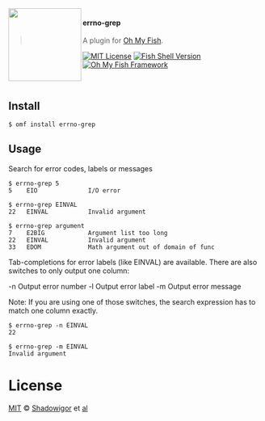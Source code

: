 <img src="https://cdn.rawgit.com/oh-my-fish/oh-my-fish/e4f1c2e0219a17e2c748b824004c8d0b38055c16/docs/logo.svg" align="left" width="144px" height="144px"/>

#### errno-grep
> A plugin for [Oh My Fish][omf-link].

[![MIT License](https://img.shields.io/badge/license-MIT-007EC7.svg?style=flat-square)](/LICENSE)
[![Fish Shell Version](https://img.shields.io/badge/fish-v2.2.0-007EC7.svg?style=flat-square)](http://fishshell.com)
[![Oh My Fish Framework](https://img.shields.io/badge/Oh%20My%20Fish-Framework-007EC7.svg?style=flat-square)](https://www.github.com/oh-my-fish/oh-my-fish)

<br/>

## Install

```fish
$ omf install errno-grep
```


## Usage

Search for error codes, labels or messages

```fish
$ errno-grep 5
5    EIO              I/O error

$ errno-grep EINVAL
22   EINVAL           Invalid argument

$ errno-grep argument
7    E2BIG            Argument list too long
22   EINVAL           Invalid argument
33   EDOM             Math argument out of domain of func
```

Tab-completions for error labels (like EINVAL) are available. There are also switches to only output one column:

 -n Output error number
 -l Output error label
 -m Output error message

Note: If you are using one of those switches, the search expression has to match one column exactly.

```fish
$ errno-grep -n EINVAL
22

$ errno-grep -m EINVAL
Invalid argument
```

# License

[MIT][mit] © [Shadowigor][author] et [al][contributors]


[mit]:            http://opensource.org/licenses/MIT
[author]:         http://github.com/Shadowigor
[contributors]:   https://github.com/Shadowigor/plugin-errno-grep/graphs/contributors
[omf-link]:       https://www.github.com/oh-my-fish/oh-my-fish

[license-badge]:  https://img.shields.io/badge/license-MIT-007EC7.svg?style=flat-square
